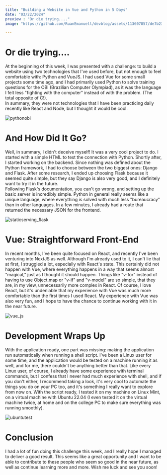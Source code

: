 ```yaml
---
title: "Building a Website in Vue and Python in 5 Days"
date: "03/22/2024"
preview : "Or die trying...."
image: "https://github.com/RuanEmanuell/devblog/assets/113607857/de7b2381-f58e-4420-a006-bc604fa74668"

---
```


# Or die trying....

At the beginning of this week, I was presented with a challenge: to build a website using two technologies that I've used before, but not enough to feel comfortable with: Python and VueJS.
I had used Vue for some small projects some time ago, and I had primarily used Python to solve training questions for the OBI (Brazilian Computer Olympiad), as it was the language I felt less "fighting with the computer" instead of with the problem. (The total opposite of C!).\
In summary, they were not technologies that I have been practicing daily recently like React and Node, but I thought it would be cool.

![pythonobi](https://github.com/RuanEmanuell/devblog/assets/113607857/d2763058-e73d-4b95-afb4-981e5229489d)

# And How Did It Go?

Well, in summary, I didn't deceive myself! It was a very cool project to do. I started with a simple HTML to test the connection with Python. Shortly after, I started working on the backend. Since nothing was defined about the Python framework, I had to choose between the two biggest ones: Django and Flask. After some research, I ended up choosing Flask because it seemed quite simple, but they say Django is also very good, and I definitely want to try it in the future.\
Following Flask's documentation, you can't go wrong, and setting up the basic server is incredibly simple. Python in general really seems like a unique language, where everything is solved with much less "bureaucracy" than in other languages. In a few minutes, I already had a route that returned the necessary JSON for the frontend.

![staticserving_flask](https://github.com/RuanEmanuell/devblog/assets/113607857/2a4e3995-e2d8-467a-9744-d43583fc4129)

# Vue: Straightforward Front-End

In recent months, I've been quite focused on React, and recently I've been venturing into NextJS as well. Although I'm already used to it, I can't lie that at first, I struggled a lot, especially with React's state. This certainly did not happen with Vue, where everything happens in a way that seems almost "magical," just as I thought it should happen.
Things like "v-for" instead of having to use Object.map or "v-if" and "v-model" are so simple, that they are, in my view, unnecessarily more complex in React. Of course, I love React, but it's undeniable that my experience with Vue was much more comfortable than the first times I used React. My experience with Vue was also very fun, and I hope to have the chance to continue working with it in the near future.

![vue_js](https://github.com/RuanEmanuell/devblog/assets/113607857/24ca53a2-2546-47d9-bd65-eb4cd0713476)

# Development Wraps Up

With the application ready, one part was missing: making the application run automatically when running a shell script. I've been a Linux user for some time, and the application would be tested on a machine running it as well, and for me, there couldn't be anything better than that. Like every Linux user, of course, I already have some experience with terminal commands, but I confess that I never had much experience with shell, and if you don't either, I recommend taking a look, it's very cool to automate the things you do on your PC too, and it's something I really want to explore from now on. With the script ready, I tested it on my machine on Linux Mint, on a virtual machine with Ubuntu 22.04 (I even tested it on the virtual machine twice, at home and on the college PC to make sure everything was running smoothly).

![ubuntutest](https://github.com/RuanEmanuell/devblog/assets/113607857/bcc25626-2deb-4409-9734-c6dee8efd818)

# Conclusion

I had a lot of fun doing this challenge this week, and I really hope I managed to deliver a good result. This seems like a great opportunity and I want to be able to contribute to these people who seem so good in the near future, as well as continue learning more and more. Wish me luck and see you soon!
